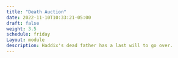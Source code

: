 ```yaml
---
title: "Death Auction"
date: 2022-11-10T10:33:21-05:00
draft: false
weight: 3.5
schedule: friday
Layout: module
description: Haddix's dead father has a last will to go over. 
---
```



